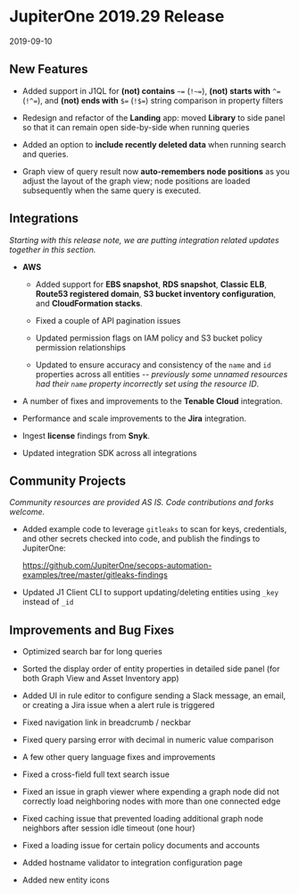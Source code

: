 # JupiterOne 2019.29 Release

2019-09-10

## New Features

- Added support in J1QL for **(not) contains** `~=` (`!~=`), **(not) starts
  with** `^=` (`!^=`), and **(not) ends with** `$=` (`!$=`) string comparison in
  property filters

- Redesign and refactor of the **Landing** app: moved **Library** to side panel
  so that it can remain open side-by-side when running queries

- Added an option to **include recently deleted data** when running search and
  queries.

- Graph view of query result now **auto-remembers node positions** as you adjust
  the layout of the graph view; node positions are loaded subsequently when the
  same query is executed.

## Integrations

_Starting with this release note, we are putting integration related updates
together in this section._

- **AWS**

  - Added support for **EBS snapshot**, **RDS snapshot**, **Classic ELB**,
    **Route53 registered domain**, **S3 bucket inventory configuration**, and
    **CloudFormation stacks**.

  - Fixed a couple of API pagination issues

  - Updated permission flags on IAM policy and S3 bucket policy permission
    relationships

  - Updated to ensure accuracy and consistency of the `name` and `id` properties
    across all entities -- _previously some unnamed resources had their `name`
    property incorrectly set using the resource ID_.

- A number of fixes and improvements to the **Tenable Cloud** integration.

- Performance and scale improvements to the **Jira** integration.

- Ingest **license** findings from **Snyk**.

- Updated integration SDK across all integrations

## Community Projects

_Community resources are provided AS IS. Code contributions and forks welcome._

- Added example code to leverage `gitleaks` to scan for keys, credentials, and
  other secrets checked into code, and publish the findings to JupiterOne:

  <https://github.com/JupiterOne/secops-automation-examples/tree/master/gitleaks-findings>

- Updated J1 Client CLI to support updating/deleting entities using `_key`
  instead of `_id`

## Improvements and Bug Fixes

- Optimized search bar for long queries

- Sorted the display order of entity properties in detailed side panel (for both
  Graph View and Asset Inventory app)

- Added UI in rule editor to configure sending a Slack message, an email, or
  creating a Jira issue when a alert rule is triggered

- Fixed navigation link in breadcrumb / neckbar

- Fixed query parsing error with decimal in numeric value comparison

- A few other query language fixes and improvements

- Fixed a cross-field full text search issue

- Fixed an issue in graph viewer where expending a graph node did not correctly
  load neighboring nodes with more than one connected edge

- Fixed caching issue that prevented loading additional graph node neighbors
  after session idle timeout (one hour)

- Fixed a loading issue for certain policy documents and accounts

- Added hostname validator to integration configuration page

- Added new entity icons
